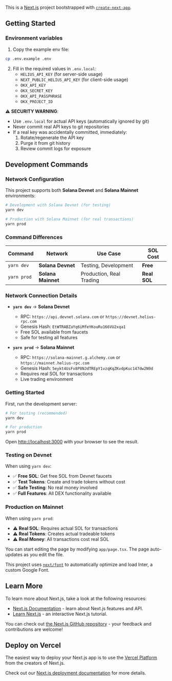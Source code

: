 This is a [Next.js](https://nextjs.org/) project bootstrapped with [`create-next-app`](https://github.com/vercel/next.js/tree/canary/packages/create-next-app).

## Getting Started

### Environment variables

1. Copy the example env file:

```bash
cp .env.example .env
```

2. Fill in the required values in `.env.local`:
   - `HELIUS_API_KEY` (for server-side usage)
   - `NEXT_PUBLIC_HELIUS_API_KEY` (for client-side usage)
   - `OKX_API_KEY`
   - `OKX_SECRET_KEY`
   - `OKX_API_PASSPHRASE`
   - `OKX_PROJECT_ID`

⚠️ **SECURITY WARNING**:

- Use `.env.local` for actual API keys (automatically ignored by git)
- Never commit real API keys to git repositories
- If a real key was accidentally committed, immediately:
  1. Rotate/regenerate the API key
  2. Purge it from git history
  3. Review commit logs for exposure

## Development Commands

### Network Configuration

This project supports both **Solana Devnet** and **Solana Mainnet** environments:

```bash
# Development with Solana Devnet (for testing)
yarn dev

# Production with Solana Mainnet (for real transactions)
yarn prod
```

### Command Differences

| Command     | Network            | Use Case                 | SOL Cost     |
| ----------- | ------------------ | ------------------------ | ------------ |
| `yarn dev`  | **Solana Devnet**  | Testing, Development     | **Free**     |
| `yarn prod` | **Solana Mainnet** | Production, Real Trading | **Real SOL** |

### Network Connection Details

- **`yarn dev`** → **Solana Devnet**

  - RPC: `https://api.devnet.solana.com` or `https://devnet.helius-rpc.com`
  - Genesis Hash: `EtWTRABZaYq6iMfeYKouRu166VU2xqa1`
  - Free SOL available from faucets
  - Safe for testing all features

- **`yarn prod`** → **Solana Mainnet**
  - RPC: `https://solana-mainnet.g.alchemy.com` or `https://mainnet.helius-rpc.com`
  - Genesis Hash: `5eykt4UsFv8P8NJdTREpY1vzqKqZKvdpKuc147dw2N9d`
  - Requires real SOL for transactions
  - Live trading environment

### Getting Started

First, run the development server:

```bash
# For testing (recommended)
yarn dev

# For production
yarn prod
```

Open [http://localhost:3000](http://localhost:3000) with your browser to see the result.

### Testing on Devnet

When using `yarn dev`:

- ✅ **Free SOL**: Get free SOL from Devnet faucets
- ✅ **Test Tokens**: Create and trade tokens without cost
- ✅ **Safe Testing**: No real money involved
- ✅ **Full Features**: All DEX functionality available

### Production on Mainnet

When using `yarn prod`:

- ⚠️ **Real SOL**: Requires actual SOL for transactions
- ⚠️ **Real Tokens**: Creates actual tradeable tokens
- ⚠️ **Real Money**: All transactions cost real SOL

You can start editing the page by modifying `app/page.tsx`. The page auto-updates as you edit the file.

This project uses [`next/font`](https://nextjs.org/docs/basic-features/font-optimization) to automatically optimize and load Inter, a custom Google Font.

## Learn More

To learn more about Next.js, take a look at the following resources:

- [Next.js Documentation](https://nextjs.org/docs) - learn about Next.js features and API.
- [Learn Next.js](https://nextjs.org/learn) - an interactive Next.js tutorial.

You can check out [the Next.js GitHub repository](https://github.com/vercel/next.js/) - your feedback and contributions are welcome!

## Deploy on Vercel

The easiest way to deploy your Next.js app is to use the [Vercel Platform](https://vercel.com/new?utm_medium=default-template&filter=next.js&utm_source=create-next-app&utm_campaign=create-next-app-readme) from the creators of Next.js.

Check out our [Next.js deployment documentation](https://nextjs.org/docs/deployment) for more details.
